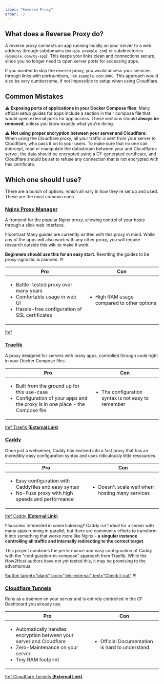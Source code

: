 ```yaml
---
label: "Reverse Proxy"
order: -3
---
```


## What does a Reverse Proxy do? 

A reverse proxy connects an app running locally on your server to a web address through subdomains (`my-app.example.com`) or subdirectories (`example.com/my-app`). This keeps your links clean and connections secure, since you no longer need to open server ports for accessing apps.

If you wanted to skip the reverse proxy, you would access your services through links with portnumbers, like `example.com:8000`. This approach would also be very cumbersome, if not impossible to setup when using Cloudflare.

## Common Mistakes

⚠ **Exposing ports of applications in your Docker Compose files:** Many official setup guides for apps include a section in their compose file that would open external ports for app access. These sections should **always be removed**, unless you know exactly what you're doing.

⚠ **Not using proper encryption between your server and Cloudflare:** When using the Cloudflare proxy, all your traffic is sent from your server to Cloudflare, who pass it on to your users. To make sure that no one can intercept, read or manipulate the datastream between your and Cloudflares server, the data should be encrypted using a CF-generated certificate, and Cloudflare should be set to refuse any connection that is not encrypted with this certificate. 

## Which one should I use?

There are a bunch of options, which all vary in how they're set up and used. These are the most common ones.

### <a href="https://nginxproxymanager.com/guide/" target="_blank">Nginx Proxy Manager</a>
A frontend for the popular Nginx proxy, allowing control of your hosts through a slick web interface.

!!!contrast
Many guides are currently written with this proxy in mind. While any of the apps will also work with any other proxy, you will require research outside this wiki to make it work.

**Beginners should use this for an easy start.** Rewriting the guides to be proxy-agnostic is planned.
!!!

| Pro | Con |
|---|---|
| <ul><li>Battle-tested proxy over many years</li><li>Comfortable usage in web UI</li><li>Hassle-free configuration of SSL certificates</li> </ul> | <ul> <li>High RAM usage compared to other options</li> </ul> |

[!ref](./nginx.md)

### <a href="https://doc.traefik.io/traefik/" target="_blank">Traefik</a>
A proxy designed for servers with many apps, controlled through code right in your Docker Compose files.

| Pro | Con |
|---|---|
| <ul><li>Built from the ground up for this use-case</li><li>Configuration of your apps and the proxy is in one place - the Compose file</li> </ul> | <ul> <li>The configuration syntax is not easy to remember</li> </ul> |

[!ref Traefik **(External Link)**](./traefik.md)

### <a href="https://caddyserver.com/docs/quick-starts/reverse-proxy" target="_blank">Caddy</a>

Once just a webserver, Caddy has evolved into a fast proxy that has an incredibly easy configuration syntax and uses ridiculously little ressources. 

| Pro | Con |
|---|---|
| <ul><li>Easy configuration with Caddyfiles and easy syntax</li><li>No-Fuss proxy with high speeds and performance</li> </ul> | <ul> <li>Doesn't scale well when hosting many services</li> </ul> |

[!ref Caddy **(External Link)**](./caddy.md)

!!!success Interested in some tinkering?
Caddy isn't ideal for a server with many apps running in parallel, but there are community efforts to transform it into something that works more like Nginx - **a singular instance controlling all traffic and internally redirecting to the correct target**. 

This project combines the performance and easy configuration of Caddy with the "configuration-in-compose" approach from Traefik. While the How2Host authors have not yet tested this, it may be promising to the adventurous. 

[!button target="blank" icon="link-external" text="Check it out"](https://github.com/lucaslorentz/caddy-docker-proxy)
!!!

### <a href="https://developers.cloudflare.com/cloudflare-one/connections/connect-networks/" target="_blank">Cloudflare Tunnels</a>

Runs as a daemon on your server and is entirely controlled in the CF Dashboard you already use.

| Pro | Con |
|---|---|
| <ul><li>Automatically handles encryption between your server and Cloudflare</li><li>Zero-Maintenance on your server</li><li>Tiny RAM footprint</li> </ul> | <ul> <li>Official Documentation is hard to understand</li> </ul> |

[!ref Cloudflare Tunnels **(External Link)**](./cf-tunnels.md)
